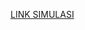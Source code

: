 [LINK SIMULASI](https://drive.google.com/drive/folders/1Syb7MoOtr93prAdPWgHqyxOLI9uv-jBN?usp=sharing)
